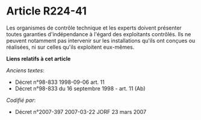 # Article R224-41

Les organismes de contrôle technique et les experts doivent présenter toutes garanties d'indépendance à l'égard des
exploitants contrôlés. Ils ne peuvent notamment pas intervenir sur les installations qu'ils ont conçues ou réalisées, ni sur
celles qu'ils exploitent eux-mêmes.

**Liens relatifs à cet article**

_Anciens textes_:

  - Décret n°98-833 1998-09-06 art. 11
  - Décret n°98-833 du 16 septembre 1998 - art. 11 (Ab)

_Codifié par_:

  - Décret n°2007-397 2007-03-22 JORF 23 mars 2007
